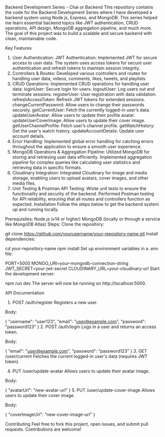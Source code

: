 Backend Development Series - Chai or Backend
This repository contains the code for the Backend Development Series where I have developed a backend system using Node.js, Express, and MongoDB. This series helped me learn essential backend topics like JWT authentication, CRUD operations, API design, MongoDB aggregation pipeline, and much more. The goal of this project was to build a scalable and secure backend with clean, maintainable code.

Key Features
1. User Authentication:
JWT Authentication: Implemented JWT for secure access to user data. The system uses access tokens for secure user authentication and refresh tokens to maintain session integrity.
2. Controllers & Routes:
Developed various controllers and routes for handling user data, videos, comments, likes, tweets, and playlists.
3. CRUD Operations:
Implemented CRUD operations for handling user data:
loginUser: Secure login for users.
logoutUser: Log users out and terminate sessions.
registerUser: User registration with data validation.
refreshAccessToken: Refresh JWT tokens for extended sessions.
changeCurrentPassword: Allow users to change their passwords securely.
getCurrentUser: Fetch the currently logged-in user’s data.
updateUserAvatar: Allow users to update their profile avatar.
updateUserCoverImage: Allow users to update their cover image.
getUserChannelProfile: Fetch user’s channel profile.
getWatchHistory: Get the user's watch history.
updateAccountDetails: Update user account details.
4. Error Handling:
Implemented global error handling for catching errors throughout the application to ensure a smooth user experience.
5. MongoDB Operations & Aggregation Pipeline:
Utilized MongoDB for storing and retrieving user data efficiently.
Implemented aggregation pipeline for complex queries like calculating user statistics and retrieving data in specific formats.
6. Cloudinary Integration:
Integrated Cloudinary for image and media storage, enabling users to upload avatars, cover images, and other media files.
7. Unit Testing & Postman API Testing:
Wrote unit tests to ensure the functionality and security of the backend.
Performed Postman testing for API reliability, ensuring that all routes and controllers function as expected.
Installation
Follow the steps below to get the backend system up and running locally.

Prerequisites:
Node.js (v14 or higher)
MongoDB (locally or through a service like MongoDB Atlas)
Steps:
Clone the repository:

git clone https://github.com/yourusername/your-repository-name.git
Install dependencies:


cd your-repository-name
npm install
Set up environment variables in a .env file:


PORT=5000
MONGO_URI=your-mongodb-connection-string
JWT_SECRET=your-jwt-secret
CLOUDINARY_URL=your-cloudinary-url
Start the development server:


npm run dev
The server will now be running on http://localhost:5000.

API Documentation
1. POST /auth/register
Registers a new user.

Body:

{
  "username": "user123",
  "email": "user@example.com",
  "password": "password123"
}
2. POST /auth/login
Logs in a user and returns an access token.

Body:


{
  "email": "user@example.com",
  "password": "password123"
}
3. GET /user/current
Fetches the current logged-in user's data (requires JWT token).

4. PUT /user/update-avatar
Allows users to update their avatar image.

Body:

{
  "avatarUrl": "new-avatar-url"
}
5. PUT /user/update-cover-image
Allows users to update their cover image.

Body:


{
  "coverImageUrl": "new-cover-image-url"
}


Contributing
Feel free to fork this project, open issues, and submit pull requests. Contributions are welcome!
